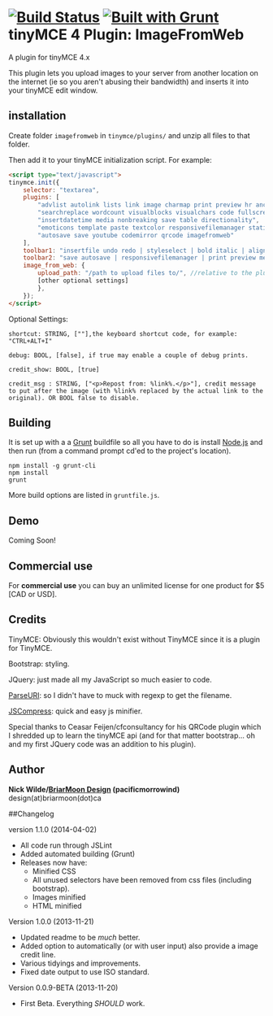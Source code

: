 [![Build Status](https://travis-ci.org/PacificMorrowind/tinymce-imagefromweb.svg)](https://travis-ci.org/PacificMorrowind/tinymce-imagefromweb) [![Built with Grunt](https://cdn.gruntjs.com/builtwith.png)](http://gruntjs.com/)
tinyMCE 4 Plugin: ImageFromWeb
==============================

A plugin for tinyMCE 4.x

This plugin lets you upload images to your server from another location on the internet (ie so you aren't abusing their bandwidth) and inserts it into your tinyMCE edit window.

## installation

Create folder `imagefromweb` in `tinymce/plugins/` and unzip all files to that folder.

Then add it to your tinyMCE initialization script. For example:

```html
<script type="text/javascript">
tinymce.init({
	selector: "textarea",
	plugins: [
        "advlist autolink lists link image charmap print preview hr anchor pagebreak",
        "searchreplace wordcount visualblocks visualchars code fullscreen",
        "insertdatetime media nonbreaking save table directionality",
        "emoticons template paste textcolor responsivefilemanager statistics importcss",
		"autosave save youtube codemirror qrcode imagefromweb"
    ],
    toolbar1: "insertfile undo redo | styleselect | bold italic | alignleft aligncenter alignright alignjustify | bullist numlist outdent indent | link image",
    toolbar2: "save autosave | responsivefilemanager | print preview media | forecolor backcolor emoticons | code | youtube | qrcode | image_from_web",
    image_from_web: {
        upload_path: "/path to upload files to/", //relative to the plugin location. - if unset will default to "../../../../media/images/"
		[other optional settings]
		},
	});
</script>
```

Optional Settings:

    shortcut: STRING, [""],the keyboard shortcut code, for example: "CTRL+ALT+I"

    debug: BOOL, [false], if true may enable a couple of debug prints.

    credit_show: BOOL, [true]

    credit_msg : STRING, ["<p>Repost from: %link%.</p>"], credit message to put after the image (with %link% replaced by the actual link to the original). OR BOOL false to disable.

## Building

It is set up with a a [Grunt](http://gruntjs.com) buildfile so all you have to do is install [Node.js](http://nodejs.org) and then run (from a command prompt cd'ed to the project's location).

```
npm install -g grunt-cli
npm install
grunt
```

More build options are listed in `gruntfile.js`.


## Demo

Coming Soon!

## Commercial use

For <b>commercial use</b> you can buy an unlimited license for one product for $5 [CAD or USD].

## Credits

TinyMCE: Obviously this wouldn't exist without TinyMCE since it is a plugin for TinyMCE.

Bootstrap: styling.

JQuery: just made all my JavaScript so much easier to code.

[ParseURI](http://blog.stevenlevithan.com/archives/parseuri): so I didn't have to muck with regexp to get the filename.

[JSCompress](http://jscompress.com/): quick and easy js minifier.


Special thanks to Ceasar Feijen/cfconsultancy for his QRCode plugin which I shredded up to learn the tinyMCE api (and for that matter bootstrap... oh and my first JQuery code was an addition to his plugin).

## Author
**Nick Wilde/[BriarMoon Design](http://www.briarmoon.ca/design/) (pacificmorrowind)**
design(at)briarmoon(dot)ca

##Changelog

version 1.1.0 (2014-04-02)

*   All code run through JSLint
*   Added automated building (Grunt)
*   Releases now have:
    *   Minified CSS
    *   All unused selectors have been removed from css files (including bootstrap).
    *   Images minified
    *   HTML minified


Version 1.0.0 (2013-11-21)

*   Updated readme to be *much* better.
*   Added option to automatically (or with user input) also provide a image credit line.
*   Various tidyings and improvements.
*   Fixed date output to use ISO standard.

Version 0.0.9-BETA (2013-11-20)

*   First Beta. Everything *SHOULD* work.
